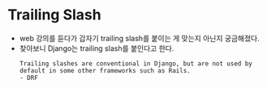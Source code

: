 # Trailing Slash
- web 강의를 듣다가 갑자기 trailing slash를 붙이는 게 맞는지 아닌지 궁금해졌다.
- 찾아보니 Django는 trailing slash를 붙인다고 한다.
  ```
  Trailing slashes are conventional in Django, but are not used by default in some other frameworks such as Rails.
  - DRF
  ```